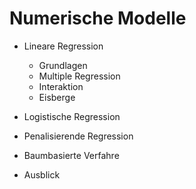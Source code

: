 
# Numerische Modelle

- Lineare Regression
	- Grundlagen
	- Multiple Regression
	- Interaktion
	- Eisberge
	
- Logistische Regression

- Penalisierende Regression

- Baumbasierte Verfahre

- Ausblick

